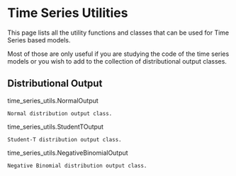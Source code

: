 <!--Copyright 2023 The HuggingFace Team. All rights reserved.

Licensed under the Apache License, Version 2.0 (the "License"); you may not use this file except in compliance with
the License. You may obtain a copy of the License at

http://www.apache.org/licenses/LICENSE-2.0

Unless required by applicable law or agreed to in writing, software distributed under the License is distributed on
an "AS IS" BASIS, WITHOUT WARRANTIES OR CONDITIONS OF ANY KIND, either express or implied. See the License for the
specific language governing permissions and limitations under the License.

⚠️ Note that this file is in Markdown but contain specific syntax for our doc-builder (similar to MDX) that may not be
rendered properly in your Markdown viewer.

-->

# Time Series Utilities

This page lists all the utility functions and classes that can be used for Time Series based models.

Most of those are only useful if you are studying the code of the time series models or you wish to add to the collection of distributional output classes.

## Distributional Output

time_series_utils.NormalOutput

    Normal distribution output class.
    

time_series_utils.StudentTOutput

    Student-T distribution output class.
    

time_series_utils.NegativeBinomialOutput

    Negative Binomial distribution output class.
    
